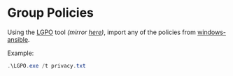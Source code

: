 # Group Policies

Using the [LGPO](https://www.microsoft.com/en-us/download/details.aspx?id=55319) tool _(mirror [here](https://github.com/ViRb3/windows-ansible/blob/master/res/policies/LGPO.exe))_, import any of the policies from [windows-ansible](https://github.com/ViRb3/windows-ansible/tree/master/res/policies).

Example:

```powershell
.\LGPO.exe /t privacy.txt
```
